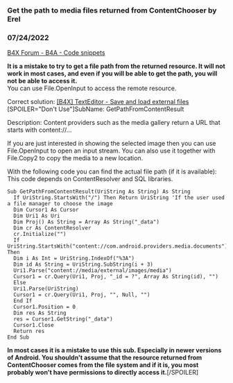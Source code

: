 ### Get the path to media files returned from ContentChooser by Erel
### 07/24/2022
[B4X Forum - B4A - Code snippets](https://www.b4x.com/android/forum/threads/39313/)

**It is a mistake to try to get a file path from the returned resource. It will not work in most cases, and even if you will be able to get the path, you will not be able to access it.**  
You can use File.OpenInput to access the remote resource.  
  
Correct solution: [[B4X] TextEditor - Save and load external files](https://www.b4x.com/android/forum/threads/132731/#content)  
[SPOILER="Don't Use"]SubName: GetPathFromContentResult  
  
Description: Content providers such as the media gallery return a URL that starts with content://…  
  
If you are just interested in showing the selected image then you can use File.OpenInput to open an input stream. You can also use it together with File.Copy2 to copy the media to a new location.  
  
With the following code you can find the actual file path (if it is available):  
This code depends on ContentResolver and SQL libraries.  

```B4X
Sub GetPathFromContentResult(UriString As String) As String  
  If UriString.StartsWith("/") Then Return UriString 'If the user used a file manager to choose the image  
  Dim Cursor1 As Cursor  
  Dim Uri1 As Uri  
  Dim Proj() As String = Array As String("_data")  
  Dim cr As ContentResolver  
  cr.Initialize("")  
  If UriString.StartsWith("content://com.android.providers.media.documents") Then  
  Dim i As Int = UriString.IndexOf("%3A")  
  Dim id As String = UriString.SubString(i + 3)  
  Uri1.Parse("content://media/external/images/media")  
  Cursor1 = cr.Query(Uri1, Proj, "_id = ?", Array As String(id), "")  
  Else  
  Uri1.Parse(UriString)  
  Cursor1 = cr.Query(Uri1, Proj, "", Null, "")  
  End If  
  Cursor1.Position = 0  
  Dim res As String  
  res = Cursor1.GetString("_data")  
  Cursor1.Close  
  Return res  
End Sub
```

  
  
**In most cases it is a mistake to use this sub. Especially in newer versions of Android. You shouldn't assume that the resource returned from ContentChooser comes from the file system and if it is, you most probably won't have permissions to directly access it.**[/SPOILER]